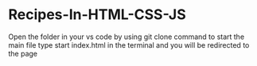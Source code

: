 # Recipes-In-HTML-CSS-JS
Open the folder in your vs code by using git clone command
to start the main file type start index.html in the terminal and you will be redirected to the page
